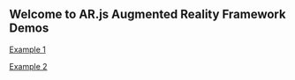 ## Welcome to AR.js Augmented Reality Framework Demos

<a href="https://comancheace.github.io/AR.js-Demos/arjs_demo/index.html" target="_blank">Example 1</a>

<a href="https://comancheace.github.io/AR.js-Demos/arjs_demo_2/index.html" target="_blank">Example 2</a> 
